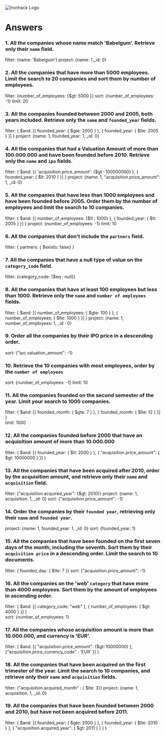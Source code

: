 ![Ironhack Logo](https://i.imgur.com/1QgrNNw.png)

# Answers

### 1. All the companies whose name match 'Babelgum'. Retrieve only their `name` field.

filter: {name: 'Babelgum'}
project: {name: 1,_id: 0}

### 2. All the companies that have more than 5000 employees. Limit the search to 20 companies and sort them by **number of employees**.

filter: {number_of_employees: {$gt: 5000 }}
sort: {number_of_employees: -1}
limit: 20

### 3. All the companies founded between 2000 and 2005, both years included. Retrieve only the `name` and `founded_year` fields.

filter: { $and: [{ founded_year: { $gte: 2000 } }, { founded_year: { $lte: 2005 } }] }
project: {name: 1, founded_year: 1, _id: 0}

### 4. All the companies that had a Valuation Amount of more than 100.000.000 and have been founded before 2010. Retrieve only the `name` and `ipo` fields.

filter: { $and: [{ 'acquisition.price_amount': {$gt : 100000000} }, { founded_year: { $lt: 2010 } }] }
project: {name: 1, "acquisition.price_amount": 1, _id: 0}

### 5. All the companies that have less than 1000 employees and have been founded before 2005. Order them by the number of employees and limit the search to 10 companies.

filter: { $and: [{ number_of_employees: {$lt : 1000} }, { founded_year: { $lt: 2005 } }] }
project: {number_of_employees: -1}
limit: 10

### 6. All the companies that don't include the `partners` field.

filter: { partners: { $exists: false} }

### 7. All the companies that have a null type of value on the `category_code` field.

filter: {category_code: {$eq : null}}

### 8. All the companies that have at least 100 employees but less than 1000. Retrieve only the `name` and `number of employees` fields.
filter: { $and: [{ number_of_employees: { $gte: 100 } }, { number_of_employees: { $lte: 1000 } }] }
project: {name: 1, number_of_employees: 1, _id : 0}

### 9. Order all the companies by their IPO price in a descending order.

sort: {"ipo.valuation_amount": -1}

### 10. Retrieve the 10 companies with most employees, order by the `number of employees`

sort: {number_of_employees: -1}
limit: 10

### 11. All the companies founded on the second semester of the year. Limit your search to 1000 companies.

filter: { $and: [{ founded_month: { $gte: 7 } }, { founded_month: { $lte: 12 } }] }  
limit: 1000   


### 12. All the companies founded before 2000 that have an acquisition amount of more than 10.000.000

filter: { $and: [{ founded_year: { $lt: 2000 } }, { "acquisition.price_amount": { $gt: 10000000 } }] }     


### 13. All the companies that have been acquired after 2010, order by the acquisition amount, and retrieve only their `name` and `acquisition` field.

filter: {"acquisition.acquired_year": {$gt: 2010}}
project: {name: 1, acquisition: 1, _id: 0}
sort: {"acquisition.price_amount": -1}

### 14. Order the companies by their `founded year`, retrieving only their `name` and `founded year`.

project: {name: 1, founded_year: 1, _id: 0}
sort: {founded_year: 1}

### 15. All the companies that have been founded on the first seven days of the month, including the seventh. Sort them by their `acquisition price` in a descending order. Limit the search to 10 documents.

filter: { founded_day: { $lte: 7 }}
sort: {"acquisition.price_amount": -1}

### 16. All the companies on the 'web' `category` that have more than 4000 employees. Sort them by the amount of employees in ascending order.

filter: { $and: [{ category_code: "web" }, { number_of_employees: { $gt: 4000 } }] }        
sort: {number_of_employees: 1}


### 17. All the companies whose acquisition amount is more than 10.000.000, and currency is 'EUR'.

filter: { $and: [{ "acquisition.price_amount": {$gt: 10000000} }, {"acquisition.price_currency_code" : 'EUR' }] }  

### 18. All the companies that have been acquired on the first trimester of the year. Limit the search to 10 companies, and retrieve only their `name` and `acquisition` fields.

filter: {"acquisition.acquired_month" : { $lte: 3}}
project: {name: 1, acquisition: 1, _id: 0}

### 19. All the companies that have been founded between 2000 and 2010, but have not been acquired before 2011.

filter: { $and: [{ founded_year: { $gte: 2000 } }, { founded_year: { $lte: 2010 } }, { "acquisition.acquired_year": { $gt: 2011 } } ] }    

